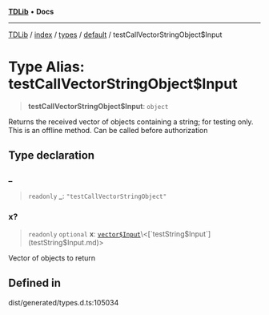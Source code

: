 [**TDLib**](../../../../../../README.md) • **Docs**

***

[TDLib](../../../../../../modules.md) / [index](../../../../../README.md) / [types](../../../README.md) / [default](../README.md) / testCallVectorStringObject$Input

# Type Alias: testCallVectorStringObject$Input

> **testCallVectorStringObject$Input**: `object`

Returns the received vector of objects containing a string; for testing only. This is an offline method. Can be called before authorization

## Type declaration

### \_

> `readonly` **\_**: `"testCallVectorStringObject"`

### x?

> `readonly` `optional` **x**: [`vector$Input`](vector$Input.md)\<[`testString$Input`](testString$Input.md)\>

Vector of objects to return

## Defined in

dist/generated/types.d.ts:105034
